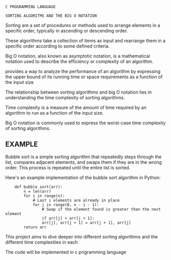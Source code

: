 	C PROGRAMMING LANGUAGE
	
	SORTING ALGORITMS AND THE BIG O NOTATION


Sorting are a set of procedures or methods used to arrange elements in a specific order, typically in ascending or descending order.

These algorithms take a collection of items as input and rearrange them in a specific order according to some defined criteria.

Big O notation, also known as asymptotic notation, is a mathematical notation used to describe the efficiency or complexity of an algorithm.

provides a way to analyze the performance of an algorithm by expressing the upper bound of its running time or space requirements as a function of the input size

The relationship between sorting algorithms and big O notation lies in understanding the time complexity of sorting algorithms.

Time complexity is a measure of the amount of time required by an algorithm to run as a function of the input size.


Big O notation is commonly used to express the worst-case time complexity of sorting algorithms.


EXAMPLE
-------

Bubble sort is a simple sorting algorithm that repeatedly steps through the list, compares adjacent elements, and swaps them if they are in the wrong order. This process is repeated until the entire list is sorted.

Here's an example implementation of the bubble sort algorithm in Python:


		def bubble_sort(arr):
			n = len(arr)
			for i in range(n):
				# Last i elements are already in place
				for j in range(0, n - i - 1):
					# Swap if the element found is greater than the next element
					if arr[j] > arr[j + 1]:
					arr[j], arr[j + 1] = arr[j + 1], arr[j]
			return arr


This project aims to dive deeper into different sorting algorithms and the different time complexities in each

The code will be implemented in c prigramming language


